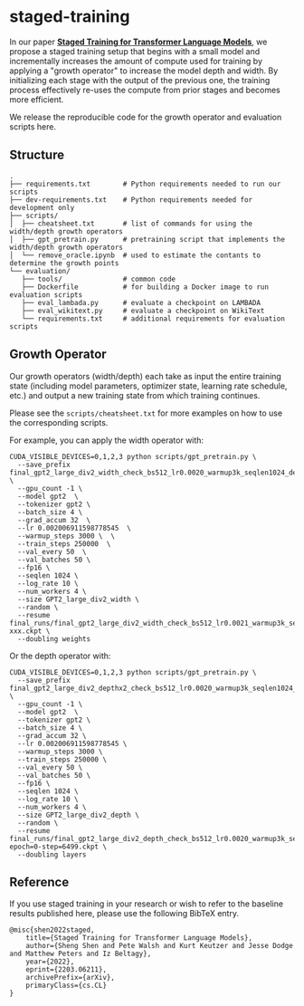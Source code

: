 # staged-training

In our paper [**Staged Training for Transformer Language Models**](https://arxiv.org/abs/2203.06211), we propose a staged training setup that begins with a small model and incrementally increases the amount of compute used for training by applying a "growth operator" to increase the model depth and width. By initializing each stage with the output of the previous one, the training process effectively re-uses the compute from prior stages and becomes more efficient. 

We release the reproducible code for the growth operator and evaluation scripts here.

## Structure
```
.
├── requirements.txt        # Python requirements needed to run our scripts
├── dev-requirements.txt    # Python requirements needed for development only
├── scripts/
│  ├── cheatsheet.txt       # list of commands for using the width/depth growth operators
│  ├── gpt_pretrain.py      # pretraining script that implements the width/depth growth operators
│  └── remove_oracle.ipynb  # used to estimate the contants to determine the growth points
└── evaluation/
   ├── tools/               # common code
   ├── Dockerfile           # for building a Docker image to run evaluation scripts
   ├── eval_lambada.py      # evaluate a checkpoint on LAMBADA
   ├── eval_wikitext.py     # evaluate a checkpoint on WikiText
   └── requirements.txt     # additional requirements for evaluation scripts
```

## Growth Operator

Our growth operators (width/depth) each take as input the entire training state (including model parameters, optimizer state, learning rate schedule, etc.) and output a new training state from which training continues.

Please see the `scripts/cheatsheet.txt` for more examples on how to use the corresponding scripts. 

For example, you can apply the width operator with:
```
CUDA_VISIBLE_DEVICES=0,1,2,3 python scripts/gpt_pretrain.py \
  --save_prefix final_gpt2_large_div2_width_check_bs512_lr0.0020_warmup3k_seqlen1024_debug \
  --gpu_count -1 \
  --model gpt2  \
  --tokenizer gpt2 \
  --batch_size 4 \
  --grad_accum 32  \
  --lr 0.002006911598778545  \
  --warmup_steps 3000 \  \
  --train_steps 250000  \
  --val_every 50  \
  --val_batches 50 \
  --fp16 \
  --seqlen 1024 \
  --log_rate 10 \
  --num_workers 4 \
  --size GPT2_large_div2_width \
  --random \
  --resume final_runs/final_gpt2_large_div2_width_check_bs512_lr0.0021_warmup3k_seqlen1024_debug/checkpoint-xxx.ckpt \
  --doubling weights
```

Or the depth operator with:
```
CUDA_VISIBLE_DEVICES=0,1,2,3 python scripts/gpt_pretrain.py \
  --save_prefix final_gpt2_large_div2_depthx2_check_bs512_lr0.0020_warmup3k_seqlen1024_debug \
  --gpu_count -1 \
  --model gpt2  \
  --tokenizer gpt2 \
  --batch_size 4 \
  --grad_accum 32 \
  --lr 0.002006911598778545 \
  --warmup_steps 3000 \
  --train_steps 250000 \
  --val_every 50 \
  --val_batches 50 \
  --fp16 \
  --seqlen 1024 \
  --log_rate 10 \
  --num_workers 4 \
  --size GPT2_large_div2_depth \
  --random \
  --resume final_runs/final_gpt2_large_div2_depth_check_bs512_lr0.0020_warmup3k_seqlen1024_debug/checkpoint-epoch=0-step=6499.ckpt \
  --doubling layers
``` 

## Reference

If you use staged training in your research or wish to refer to the baseline results published here, 
please use the following BibTeX entry. 
```shell
@misc{shen2022staged,
    title={Staged Training for Transformer Language Models},
    author={Sheng Shen and Pete Walsh and Kurt Keutzer and Jesse Dodge and Matthew Peters and Iz Beltagy},
    year={2022},
    eprint={2203.06211},
    archivePrefix={arXiv},
    primaryClass={cs.CL}
}
```
